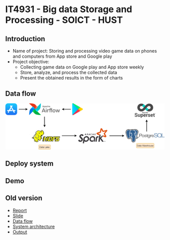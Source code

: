 # IT4931 - Big data Storage and Processing - SOICT - HUST

## Introduction
<ul>
  <li>Name of project: Storing and processing video game data on phones and computers from App store and Google play</li>
  <li>Project objective:
    <ul>
      <li>Collecting game data on Google play and App store weekly</li>
      <li>Store, analyze, and process the collected data</li>
      <li>Present the obtained results in the form of charts</li>
    </ul>
  </li>
</ul>

## Data flow
  <img src="https://github.com/Tran-Ngoc-Bao/AnalyzeGameData/blob/master/pictures/design/DataFlow.png">

## Deploy system


## Demo


## Old version
<ul>
  <li><a href="https://github.com/Tran-Ngoc-Bao/AnalyzeGameData/blob/master/old_version/report/report.pdf">Report</a></li>
  <li><a href="https://github.com/Tran-Ngoc-Bao/AnalyzeGameData/blob/master/old_version/report/slide.pptx">Slide</a></li>
  <li><a href="https://github.com/Tran-Ngoc-Bao/AnalyzeGameData/blob/master/old_version/report/system-flow.png">Data flow</a></li>
  <li><a href="https://github.com/Tran-Ngoc-Bao/AnalyzeGameData/blob/master/old_version/report/VirtualMachine.png">System architecture</a></li>
  <li><a href="https://github.com/Tran-Ngoc-Bao/AnalyzeGameData/blob/master/old_version/report/screen-shots/">Output</a></li>
</ul>
